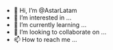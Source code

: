 - 👋 Hi, I’m @AstarLatam
- 👀 I’m interested in ...
- 🌱 I’m currently learning ...
- 💞️ I’m looking to collaborate on ...
- 📫 How to reach me ...

<!---
AstarLatam/AstarLatam is a ✨ special ✨ repository because its `README.md` (this file) appears on your GitHub profile.
You can click the Preview link to take a look at your changes.
--->

